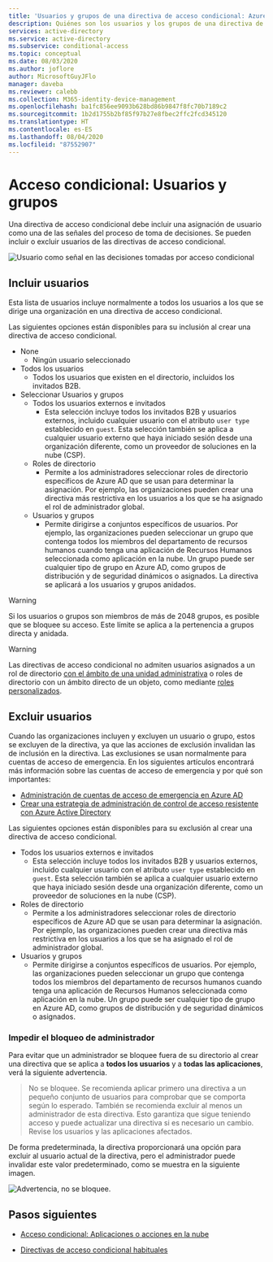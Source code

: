 ```yaml
---
title: 'Usuarios y grupos de una directiva de acceso condicional: Azure Active Directory'
description: Quiénes son los usuarios y los grupos de una directiva de acceso condicional de Azure AD
services: active-directory
ms.service: active-directory
ms.subservice: conditional-access
ms.topic: conceptual
ms.date: 08/03/2020
ms.author: joflore
author: MicrosoftGuyJFlo
manager: daveba
ms.reviewer: calebb
ms.collection: M365-identity-device-management
ms.openlocfilehash: ba1fc856ee9093b628bd86b9847f8fc70b7189c2
ms.sourcegitcommit: 1b2d1755b2bf85f97b27e8fbec2ffc2fcd345120
ms.translationtype: HT
ms.contentlocale: es-ES
ms.lasthandoff: 08/04/2020
ms.locfileid: "87552907"
---
```

# <a name="conditional-access-users-and-groups"></a>Acceso condicional: Usuarios y grupos

Una directiva de acceso condicional debe incluir una asignación de usuario como una de las señales del proceso de toma de decisiones. Se pueden incluir o excluir usuarios de las directivas de acceso condicional. 

![Usuario como señal en las decisiones tomadas por acceso condicional](./media/concept-conditional-access-users-groups/conditional-access-users-and-groups.png)

## <a name="include-users"></a>Incluir usuarios

Esta lista de usuarios incluye normalmente a todos los usuarios a los que se dirige una organización en una directiva de acceso condicional. 

Las siguientes opciones están disponibles para su inclusión al crear una directiva de acceso condicional.

- None
   - Ningún usuario seleccionado
- Todos los usuarios
   - Todos los usuarios que existen en el directorio, incluidos los invitados B2B.
- Seleccionar Usuarios y grupos
   - Todos los usuarios externos e invitados
      - Esta selección incluye todos los invitados B2B y usuarios externos, incluido cualquier usuario con el atributo `user type` establecido en `guest`. Esta selección también se aplica a cualquier usuario externo que haya iniciado sesión desde una organización diferente, como un proveedor de soluciones en la nube (CSP). 
   - Roles de directorio
      - Permite a los administradores seleccionar roles de directorio específicos de Azure AD que se usan para determinar la asignación. Por ejemplo, las organizaciones pueden crear una directiva más restrictiva en los usuarios a los que se ha asignado el rol de administrador global.
   - Usuarios y grupos
      - Permite dirigirse a conjuntos específicos de usuarios. Por ejemplo, las organizaciones pueden seleccionar un grupo que contenga todos los miembros del departamento de recursos humanos cuando tenga una aplicación de Recursos Humanos seleccionada como aplicación en la nube. Un grupo puede ser cualquier tipo de grupo en Azure AD, como grupos de distribución y de seguridad dinámicos o asignados. La directiva se aplicará a los usuarios y grupos anidados.

> [!WARNING]
> Si los usuarios o grupos son miembros de más de 2048 grupos, es posible que se bloquee su acceso. Este límite se aplica a la pertenencia a grupos directa y anidada.

> [!WARNING]
> Las directivas de acceso condicional no admiten usuarios asignados a un rol de directorio [con el ámbito de una unidad administrativa](../users-groups-roles/roles-admin-units-assign-roles.md) o roles de directorio con un ámbito directo de un objeto, como mediante [roles personalizados](../users-groups-roles/roles-create-custom.md).

## <a name="exclude-users"></a>Excluir usuarios

Cuando las organizaciones incluyen y excluyen un usuario o grupo, estos se excluyen de la directiva, ya que las acciones de exclusión invalidan las de inclusión en la directiva. Las exclusiones se usan normalmente para cuentas de acceso de emergencia. En los siguientes artículos encontrará más información sobre las cuentas de acceso de emergencia y por qué son importantes: 

* [Administración de cuentas de acceso de emergencia en Azure AD](../users-groups-roles/directory-emergency-access.md)
* [Crear una estrategia de administración de control de acceso resistente con Azure Active Directory](../authentication/concept-resilient-controls.md)

Las siguientes opciones están disponibles para su exclusión al crear una directiva de acceso condicional.

- Todos los usuarios externos e invitados
   - Esta selección incluye todos los invitados B2B y usuarios externos, incluido cualquier usuario con el atributo `user type` establecido en `guest`. Esta selección también se aplica a cualquier usuario externo que haya iniciado sesión desde una organización diferente, como un proveedor de soluciones en la nube (CSP). 
- Roles de directorio
   - Permite a los administradores seleccionar roles de directorio específicos de Azure AD que se usan para determinar la asignación. Por ejemplo, las organizaciones pueden crear una directiva más restrictiva en los usuarios a los que se ha asignado el rol de administrador global.
- Usuarios y grupos
   - Permite dirigirse a conjuntos específicos de usuarios. Por ejemplo, las organizaciones pueden seleccionar un grupo que contenga todos los miembros del departamento de recursos humanos cuando tenga una aplicación de Recursos Humanos seleccionada como aplicación en la nube. Un grupo puede ser cualquier tipo de grupo en Azure AD, como grupos de distribución y de seguridad dinámicos o asignados.

### <a name="preventing-administrator-lockout"></a>Impedir el bloqueo de administrador

Para evitar que un administrador se bloquee fuera de su directorio al crear una directiva que se aplica a **todos los usuarios** y a **todas las aplicaciones**, verá la siguiente advertencia.

> No se bloquee. Se recomienda aplicar primero una directiva a un pequeño conjunto de usuarios para comprobar que se comporta según lo esperado. También se recomienda excluir al menos un administrador de esta directiva. Esto garantiza que sigue teniendo acceso y puede actualizar una directiva si es necesario un cambio. Revise los usuarios y las aplicaciones afectados.

De forma predeterminada, la directiva proporcionará una opción para excluir al usuario actual de la directiva, pero el administrador puede invalidar este valor predeterminado, como se muestra en la siguiente imagen. 

![Advertencia, no se bloquee.](./media/concept-conditional-access-users-groups/conditional-access-users-and-groups-lockout-warning.png)

## <a name="next-steps"></a>Pasos siguientes

- [Acceso condicional: Aplicaciones o acciones en la nube](concept-conditional-access-cloud-apps.md)

- [Directivas de acceso condicional habituales](concept-conditional-access-policy-common.md)
